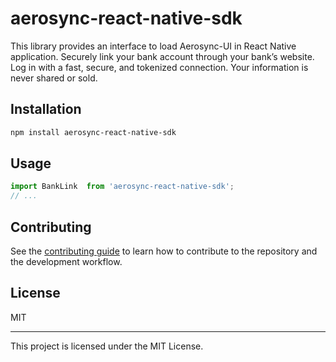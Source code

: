 # aerosync-react-native-sdk

This library provides an interface to load Aerosync-UI in React Native application. Securely link your bank account through your bank’s website. Log in with a fast, secure, and tokenized connection. Your information is never shared or sold.

## Installation

```sh
npm install aerosync-react-native-sdk
```

## Usage

```js
import BankLink  from 'aerosync-react-native-sdk';
// ...


```

## Contributing

See the [contributing guide](CONTRIBUTING.md) to learn how to contribute to the repository and the development workflow.

## License

MIT

---

This project is licensed under the MIT License.
